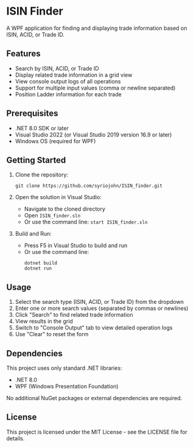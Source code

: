 # ISIN Finder

A WPF application for finding and displaying trade information based on ISIN, ACID, or Trade ID.

## Features

- Search by ISIN, ACID, or Trade ID
- Display related trade information in a grid view
- View console output logs of all operations
- Support for multiple input values (comma or newline separated)
- Position Ladder information for each trade

## Prerequisites

- .NET 8.0 SDK or later
- Visual Studio 2022 (or Visual Studio 2019 version 16.9 or later)
- Windows OS (required for WPF)

## Getting Started

1. Clone the repository:
   ```
   git clone https://github.com/syriojohn/ISIN_finder.git
   ```

2. Open the solution in Visual Studio:
   - Navigate to the cloned directory
   - Open `ISIN_finder.sln`
   - Or use the command line: `start ISIN_finder.sln`

3. Build and Run:
   - Press F5 in Visual Studio to build and run
   - Or use the command line:
     ```
     dotnet build
     dotnet run
     ```

## Usage

1. Select the search type (ISIN, ACID, or Trade ID) from the dropdown
2. Enter one or more search values (separated by commas or newlines)
3. Click "Search" to find related trade information
4. View results in the grid
5. Switch to "Console Output" tab to view detailed operation logs
6. Use "Clear" to reset the form

## Dependencies

This project uses only standard .NET libraries:
- .NET 8.0
- WPF (Windows Presentation Foundation)

No additional NuGet packages or external dependencies are required.

## License

This project is licensed under the MIT License - see the LICENSE file for details.
